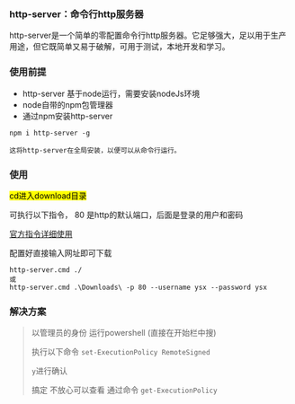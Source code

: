 ### http-server：命令行http服务器

   http-server是一个简单的零配置命令行http服务器。它足够强大，足以用于生产用途，但它既简单又易于破解，可用于测试，本地开发和学习。

### 使用前提

* http-server 基于node运行，需要安装nodeJs环境
* node自带的npm包管理器
* 通过npm安装http-server

```
npm i http-server -g
```

```这将http-server在全局安装，以便可以从命令行运行。```

### 使用

<mark>cd进入download目录</mark>

可执行以下指令， 80 是http的默认端口，后面是登录的用户和密码

[官方指令详细使用](https://www.npmjs.com/package/http-server)

配置好直接输入网址即可下载

``` 
http-server.cmd ./
或
http-server.cmd .\Downloads\ -p 80 --username ysx --password ysx
```

 ### 解决方案

> 以管理员的身份 运行powershell (直接在开始栏中搜)
>
> 执行以下命令
> `set-ExecutionPolicy RemoteSigned`
>
> `y`进行确认
>
> 搞定 不放心可以查看 通过命令
> `get-ExecutionPolicy`


